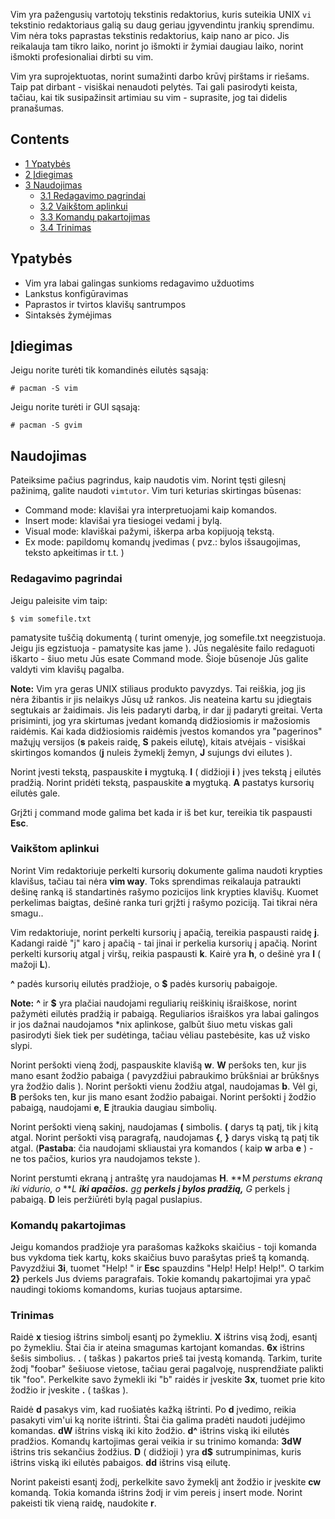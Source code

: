 Vim yra pažengusių vartotojų tekstinis redaktorius, kuris suteikia UNIX `vi` tekstinio redaktoriaus galią su daug geriau įgyvendintu įrankių sprendimu. Vim nėra toks paprastas tekstinis redaktorius, kaip nano ar pico. Jis reikalauja tam tikro laiko, norint jo išmokti ir žymiai daugiau laiko, norint išmokti profesionaliai dirbti su vim.

Vim yra suprojektuotas, norint sumažinti darbo krūvį pirštams ir riešams. Taip pat dirbant - visiškai nenaudoti pelytės. Tai gali pasirodyti keista, tačiau, kai tik susipažinsit artimiau su vim - suprasite, jog tai didelis pranašumas.

## Contents

*   [1 Ypatybės](#Ypatyb.C4.97s)
*   [2 Įdiegimas](#.C4.AEdiegimas)
*   [3 Naudojimas](#Naudojimas)
    *   [3.1 Redagavimo pagrindai](#Redagavimo_pagrindai)
    *   [3.2 Vaikštom aplinkui](#Vaik.C5.A1tom_aplinkui)
    *   [3.3 Komandų pakartojimas](#Komand.C5.B3_pakartojimas)
    *   [3.4 Trinimas](#Trinimas)

## Ypatybės

*   Vim yra labai galingas sunkioms redagavimo užduotims
*   Lankstus konfigūravimas
*   Paprastos ir tvirtos klavišų santrumpos
*   Sintaksės žymėjimas

## Įdiegimas

Jeigu norite turėti tik komandinės eilutės sąsają:

```
# pacman -S vim

```

Jeigu norite turėti ir GUI sąsają:

```
# pacman -S gvim

```

## Naudojimas

Pateiksime pačius pagrindus, kaip naudotis vim. Norint tęsti gilesnį pažinimą, galite naudoti `vimtutor`. Vim turi keturias skirtingas būsenas:

*   Command mode: klavišai yra interpretuojami kaip komandos.
*   Insert mode: klavišai yra tiesiogei vedami į bylą.
*   Visual mode: klaviškai pažymi, iškerpa arba kopijuoją tekstą.
*   Ex mode: papildomų komandų įvedimas ( pvz.: bylos išsaugojimas, teksto apkeitimas ir t.t. )

### Redagavimo pagrindai

Jeigu paleisite vim taip:

```
$ vim somefile.txt

```

pamatysite tuščią dokumentą ( turint omenyje, jog somefile.txt neegzistuoja. Jeigu jis egzistuoja - pamatysite kas jame ). Jūs negalėsite failo redaguoti iškarto - šiuo metu Jūs esate Command mode. Šioje būsenoje Jūs galite valdyti vim klavišų pagalba.

**Note:** Vim yra geras UNIX stiliaus produkto pavyzdys. Tai reiškia, jog jis nėra žibantis ir jis nelaikys Jūsų už rankos. Jis neateina kartu su įdiegtais segtukais ar žaidimais. Jis leis padaryti darbą, ir dar jį padaryti greitai. Verta prisiminti, jog yra skirtumas įvedant komandą didžiosiomis ir mažosiomis raidėmis. Kai kada didžiosiomis raidėmis įvestos komandos yra "pagerinos" mažųjų versijos (**s** pakeis raidę, **S** pakeis eilutę), kitais atvėjais - visiškai skirtingos komandos (**j** nuleis žymeklį žemyn, **J** sujungs dvi eilutes ).

Norint įvesti tekstą, paspauskite **i** mygtuką. **I** ( didžioji **i** ) įves tekstą į eilutės pradžią. Norint pridėti tekstą, paspauskite **a** mygtuką. **A** pastatys kursorių eilutės gale.

Grįžti į command mode galima bet kada ir iš bet kur, tereikia tik paspausti **Esc**.

### Vaikštom aplinkui

Norint Vim redaktoriuje perkelti kursorių dokumente galima naudoti krypties klavišus, tačiau tai nėra **vim way**. Toks sprendimas reikalauja patraukti dešinę ranką iš standartinės rašymo pozicijos link krypties klavišų. Kuomet perkelimas baigtas, dešinė ranka turi grįžti į rašymo poziciją. Tai tikrai nėra smagu..

Vim redaktoriuje, norint perkelti kursorių į apačią, tereikia paspausti raidę **j**. Kadangi raidė "j" karo į apačią - tai jinai ir perkelia kursorių į apačią. Norint perkelti kursorių atgal į viršų, reikia paspausti **k**. Kairė yra **h**, o dešinė yra **l** ( mažoji **L**).

**^** padės kursorių eilutės pradžioje, o **$** padės kursorių pabaigoje.

**Note:** **^** ir **$** yra plačiai naudojami reguliarių reiškinių išraiškose, norint pažymėti eilutės pradžią ir pabaigą. Reguliarios išraiškos yra labai galingos ir jos dažnai naudojamos *nix aplinkose, galbūt šiuo metu viskas gali pasirodyti šiek tiek per sudėtinga, tačiau vėliau pastebėsite, kas už visko slypi.

Norint peršokti vieną žodį, paspauskite klavišą **w**. **W** peršoks ten, kur jis mano esant žodžio pabaiga ( pavyzdžiui pabraukimo brūkšniai ar brūkšnys yra žodžio dalis ). Norint peršokti vienu žodžiu atgal, naudojamas **b**. Vėl gi, **B** peršoks ten, kur jis mano esant žodžio pabaigai. Norint peršokti į žodžio pabaigą, naudojami **e**, **E** įtraukia daugiau simbolių.

Norint peršokti vieną sakinį, naudojamas **(** simbolis. **(** darys tą patį, tik į kitą atgal. Norint peršokti visą paragrafą, naudojamas **{**, **}** darys viską tą patį tik atgal. (**Pastaba**: čia naudojami skliaustai yra komandos ( kaip **w** arba **e** ) - ne tos pačios, kurios yra naudojamos tekste ).

Norint perstumti ekraną į antraštę yra naudojamas **H**. **M *perstums ekraną iki vidurio, o* ***L **iki apačios.** gg **perkels į bylos pradžią,** G* perkels į pabaigą. **<ctrl>D** leis peržiūrėti bylą pagal puslapius.

### Komandų pakartojimas

Jeigu komandos pradžioje yra parašomas kažkoks skaičius - toji komanda bus vykdoma tiek kartų, koks skaičius buvo parašytas prieš tą komandą. Pavyzdžiui **3i**, tuomet "Help! " ir **Esc** spauzdins "Help! Help! Help!". O tarkim **2}** perkels Jus dviems paragrafais. Tokie komandų pakartojimai yra ypač naudingi tokioms komandoms, kurias tuojaus aptarsime.

### Trinimas

Raidė **x** tiesiog ištrins simbolį esantį po žymekliu. **X** ištrins visą žodį, esantį po žymekliu. Štai čia ir ateina smagumas kartojant komandas. **6x** ištrins šešis simbolius. **.** ( taškas ) pakartos prieš tai įvestą komandą. Tarkim, turite žodį "foobar" šešiuose vietose, tačiau gerai pagalvoję, nusprendžiate palikti tik "foo". Perkelkite savo žymekli iki "b" raidės ir įveskite **3x**, tuomet prie kito žodžio ir įveskite **.** ( taškas ).

Raidė **d** pasakys vim, kad ruošiatės kažką ištrinti. Po **d** įvedimo, reikia pasakyti vim'ui ką norite ištrinti. Štai čia galima pradėti naudoti judėjimo komandas. **dW** ištrins viską iki kito žodžio. **d^** ištrins viską iki eilutės pradžios. Komandų kartojimas gerai veikia ir su trinimo komanda: **3dW** ištrins tris sekančius žodžius. **D** ( didžioji ) yra **d$** sutrumpinimas, kuris ištrins viską iki eilutės pabaigos. **dd** ištrins visą eilutę.

Norint pakeisti esantį žodį, perkelkite savo žymeklį ant žodžio ir įveskite **cw** komandą. Tokia komanda ištrins žodį ir vim pereis į insert mode. Norint pakeisti tik vieną raidę, naudokite **r**.